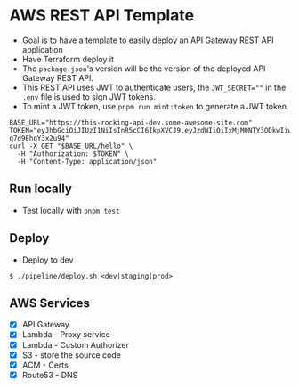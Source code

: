 # AWS REST API Template
- Goal is to have a template to easily deploy an API Gateway REST API application
- Have Terraform deploy it
- The `package.json`'s version will be the version of the deployed API Gateway REST API.
- This REST API uses JWT to authenticate users, the `JWT_SECRET=""` in the `.env` file is used to sign JWT tokens.
- To mint a JWT token, use `pnpm run mint:token` to generate a JWT token.

```
BASE_URL="https://this-rocking-api-dev.some-awesome-site.com"
TOKEN="eyJhbGciOiJIUzI1NiIsInR5cCI6IkpXVCJ9.eyJzdWIiOiIxMjM0NTY3ODkwIiwibmFtZSI6IkpvaG4gRG9lIiwiaWF0IjoxNTE2MjM5MDIyfQ.xaJI7UhGAsSJFf1_loGt4_lLpluj-q7d9EhqY3x2u94" 
curl -X GET "$BASE_URL/hello" \
  -H "Authorization: $TOKEN" \
  -H "Content-Type: application/json"
```





## Run locally
- Test locally with `pnpm test`


## Deploy
- Deploy to dev
```shell
$ ./pipeline/deploy.sh <dev|staging|prod>
```

## AWS Services
- [x] API Gateway
- [x] Lambda - Proxy service
- [x] Lambda - Custom Authorizer
- [x] S3 - store the source code
- [x] ACM - Certs
- [x] Route53 - DNS
